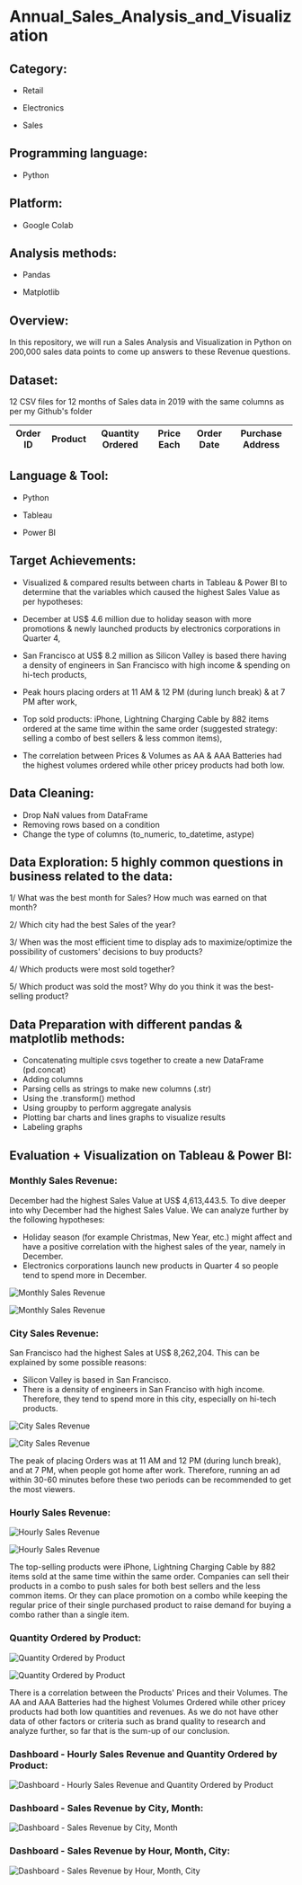 # Annual_Sales_Analysis_and_Visualization

## Category:

- Retail

- Electronics

- Sales

## Programming language: 

- Python 

## Platform: 

- Google Colab

## Analysis methods: 

- Pandas

- Matplotlib

## Overview: 
In this repository, we will run a Sales Analysis and Visualization in Python on 200,000 sales data points to come up answers to these Revenue questions.

## Dataset: 

12 CSV files for 12 months of Sales data in 2019 with the same columns as per my Github's folder

| Order ID | Product | Quantity Ordered | Price Each | Order Date | Purchase Address | 
|-|-|-|-|-|-|

## Language & Tool:

- Python

- Tableau

- Power BI

## Target Achievements:

- Visualized & compared results between charts in Tableau & Power BI to determine that the variables which caused the highest Sales Value as per hypotheses: 

+ December at US$ 4.6 million due to holiday season with more promotions & newly launched products by electronics corporations in Quarter 4, 

+ San Francisco at US$ 8.2 million as Silicon Valley is based there having a density of engineers in San Francisco with high income & spending on hi-tech products, 

+ Peak hours placing orders at 11 AM & 12 PM (during lunch break) & at 7 PM after work, 

+ Top sold products: iPhone, Lightning Charging Cable by 882 items ordered at the same time within the same order (suggested strategy: selling a combo of best sellers & less common items), 

+ The correlation between Prices & Volumes as AA &  AAA Batteries had the highest volumes ordered while other pricey products had both low.

## Data Cleaning:
- Drop NaN values from DataFrame
- Removing rows based on a condition
- Change the type of columns (to_numeric, to_datetime, astype)

## Data Exploration: 5 highly common questions in business related to the data:

1/ What was the best month for Sales? How much was earned on that month?

2/ Which city had the best Sales of the year?

3/ When was the most efficient time to display ads to maximize/optimize the possibility of customers' decisions to buy products?

4/ Which products were most sold together?

5/ Which product was sold the most? Why do you think it was the best-selling product?

## Data Preparation with different pandas & matplotlib methods:
- Concatenating multiple csvs together to create a new DataFrame (pd.concat)
- Adding columns
- Parsing cells as strings to make new columns (.str)
- Using the .transform() method
- Using groupby to perform aggregate analysis
- Plotting bar charts and lines graphs to visualize results
- Labeling graphs

## Evaluation + Visualization on Tableau & Power BI:

### Monthly Sales Revenue:

December had the highest Sales Value at US$ 4,613,443.5. To dive deeper into why December had the highest Sales Value. We can analyze further by the following hypotheses:
- Holiday season (for example Christmas, New Year, etc.) might affect and have a positive correlation with the highest sales of the year, namely in December.
- Electronics corporations launch new products in Quarter 4 so people tend to spend more in December.

![Monthly Sales Revenue](https://user-images.githubusercontent.com/70437668/138407880-8ea4baa1-391f-4bda-b097-b6389eaf9373.jpg)

![Monthly Sales Revenue](https://user-images.githubusercontent.com/70437668/138536531-b868be00-91b2-4beb-aaa5-2e4501da1124.jpg)

### City Sales Revenue:

San Francisco had the highest Sales at US$ 8,262,204. This can be explained by some possible reasons:
- Silicon Valley is based in San Francisco.
- There is a density of engineers in San Franciso with high income. Therefore, they tend to spend more in this city, especially on hi-tech products.

![City Sales Revenue](https://user-images.githubusercontent.com/70437668/138407848-a3714843-0cdb-4caf-8d01-56f6723e8783.jpg)

![City Sales Revenue](https://user-images.githubusercontent.com/70437668/138536533-55620432-18fd-4d57-ace3-020614fe73e3.jpg)

The peak of placing Orders was at 11 AM and 12 PM (during lunch break), and at 7 PM, when people got home after work. Therefore, running an ad within 30-60 minutes before these two periods can be recommended to get the most viewers.

### Hourly Sales Revenue:

![Hourly Sales Revenue](https://user-images.githubusercontent.com/70437668/138407897-70337ad5-a4bd-4b08-8f85-289137526390.jpg)

![Hourly Sales Revenue](https://user-images.githubusercontent.com/70437668/138536563-d9839a95-d0d7-4b75-bc90-ce51d882a88b.jpg)

The top-selling products were iPhone, Lightning Charging Cable by 882 items sold at the same time within the same order. Companies can sell their products in a combo to push sales for both best sellers and the less common items. Or they can place promotion on a combo while keeping the regular price of their single purchased product to raise demand for buying a combo rather than a single item.

### Quantity Ordered by Product:

![Quantity Ordered by Product](https://user-images.githubusercontent.com/70437668/138407928-7e718903-bd88-47db-a02e-5561266df826.jpg)

![Quantity Ordered by Product](https://user-images.githubusercontent.com/70437668/138536541-21ad08be-924e-419d-88b2-79b21f484a78.jpg)

There is a correlation between the Products' Prices and their Volumes. The AA and AAA Batteries had the highest Volumes Ordered while other pricey products had both low quantities and revenues. As we do not have other data of other factors or criteria such as brand quality to research and analyze further, so far that is the sum-up of our conclusion.

### Dashboard - Hourly Sales Revenue and Quantity Ordered by Product:

![Dashboard - Hourly Sales Revenue and Quantity Ordered by Product](https://user-images.githubusercontent.com/70437668/138407971-72e7c621-d985-45ea-b14c-10d51a1cb0fc.jpg)

### Dashboard - Sales Revenue by City, Month:

![Dashboard - Sales Revenue by City, Month](https://user-images.githubusercontent.com/70437668/138407981-5f467fc0-0edc-45ae-8b8d-00253b834bfb.jpg)

### Dashboard - Sales Revenue by Hour, Month, City:

![Dashboard - Sales Revenue by Hour, Month, City](https://user-images.githubusercontent.com/70437668/138407992-cf7f0826-b43f-4547-ab6a-5fa35bc9e742.jpg)

